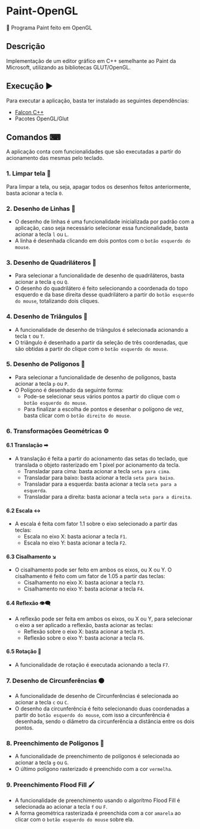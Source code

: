 # Paint-OpenGL
🎨 Programa Paint feito em OpenGL

## Descrição
Implementação de um editor gráfico em C++ semelhante ao Paint da Microsoft, utilizando as bibliotecas GLUT/OpenGL.

## Execução ▶
Para executar a aplicação, basta ter instalado as seguintes dependências:
  - [Falcon C++](http://falconcpp.sourceforge.net/)
  - Pacotes OpenGL/Glut
## Comandos ⌨
A aplicação conta com funcionalidades que são executadas a partir do acionamento das mesmas pelo teclado.

### 1. Limpar tela 🧯
Para limpar a tela, ou seja, apagar todos os desenhos feitos anteriormente, basta acionar a tecla `0`.

### 2. Desenho de Linhas 📏
- O desenho de linhas é uma funcionalidade inicializada por padrão com a aplicação, caso seja necessário selecionar essa funcionalidade, basta acionar a tecla `l` ou `L`.
- A linha é desenhada clicando em dois pontos com o `botão esquerdo do mouse`.

### 3. Desenho de Quadriláteros 🔲
- Para selecionar a funcionalidade de desenho de quadriláteros, basta acionar a tecla `q` ou `Q`.
- O desenho do quadrilátero é feito selecionando a coordenada do topo esquerdo e da base direita desse quadrilátero a partir do `botão esquerdo do mouse`, totalizando dois cliques.

### 4. Desenho de Triângulos 🔺
- A funcionalidade de desenho de triângulos é selecionada acionando a tecla `t` ou `T`.
- O triângulo é desenhado a partir da seleção de três coordenadas, que são obtidas a partir do clique com o `botão esquerdo do mouse`.

### 5. Desenho de Polígonos 🔷
- Para selecionar a funcionalidade de desenho de polígonos, basta acionar a tecla `p` ou `P`.
- O Polígono é desenhado da seguinte forma:
  - Pode-se selecionar seus vários pontos a partir do clique com o `botão esquerdo do mouse`.
  - Para finalizar a escolha de pontos e desenhar o polígono de vez, basta clicar com o `botão direito do mouse`.

### 6. Transformações Geométricas ⚙

#### 6.1 Translação ➡
- A translação é feita a partir do acionamento das setas do teclado, que translada o objeto rasterizado em 1 pixel por acionamento da tecla.
  - Transladar para cima: basta acionar a tecla `seta para cima`.
  - Transladar para baixo: basta acionar a tecla `seta para baixo`.
  - Transladar para a esquerda: basta acionar a tecla `seta para a esquerda`.
  - Transladar para a direita: basta acionar a tecla `seta para a direita`.
    
#### 6.2 Escala ↔
- A escala é feita com fator 1.1 sobre o eixo selecionado a partir das teclas:
  - Escala no eixo X: basta acionar a tecla `F1`.
  - Escala no eixo Y: basta acionar a tecla `F2`.
    
#### 6.3 Cisalhamento ↘
- O cisalhamento pode ser feito em ambos os eixos, ou X ou Y. O cisalhamento é feito com um fator de 1.05 a partir das teclas:
  - Cisalhamento no eixo X: basta acionar a tecla `F3`.
  - Cisalhamento no eixo Y: basta acionar a tecla `F4`.
#### 6.4 Reflexão 👁‍🗨
- A reflexão pode ser feita em ambos os eixos, ou X ou Y, para selecionar o eixo a ser aplicado a reflexão, basta acionar as teclas:
  - Reflexão sobre o eixo X: basta acionar a tecla `F5`.
  - Reflexão sobre o eixo Y: basta acionar a tecla `F6`.
  
#### 6.5 Rotação 🔄
- A funcionalidade de rotação é executada acionando a tecla `F7`.

### 7. Desenho de Circunferências 🟠
- A funcionalidade de desenho de Circunferências é selecionada ao acionar a tecla `c` ou `C`.
- O desenho da circunferência é feito selecionando duas coordenadas a partir do `botão esquerdo do mouse`, com isso a circunferência é desenhada, sendo o diâmetro da circunferência a distância entre os dois pontos.

### 8. Preenchimento de Polígonos 🔳
- A funcionalidade de preenchimento de polígonos é selecionada ao acionar a tecla `g` ou `G`.
- O último poligono rasterizado é preenchido com a cor `vermelha`.

### 9. Preenchimento Flood Fill 🖌
- A funcionalidade de preenchimento usando o algorítmo Flood Fill é selecionada ao acionar a tecla `f` ou `F`.
- A forma geométrica rasterizada é preenchida com a cor `amarela` ao clicar com o `botão esquerdo do mouse` sobre ela.
